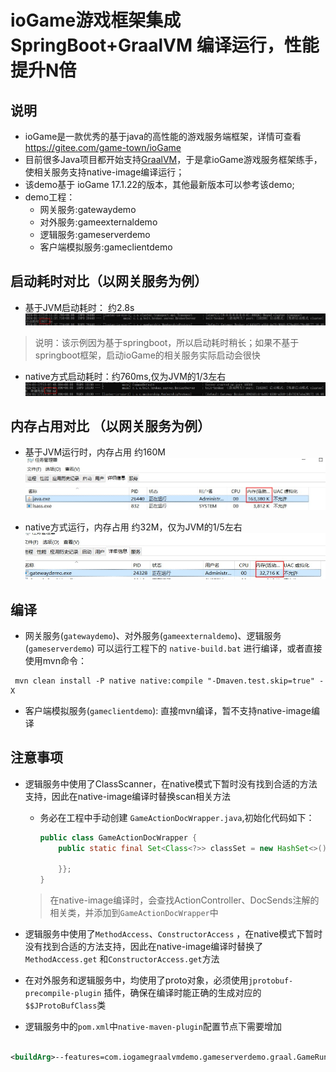 # ioGame游戏框架集成SpringBoot+GraalVM 编译运行，性能提升N倍

## 说明

* ioGame是一款优秀的基于java的高性能的游戏服务端框架，详情可查看 https://gitee.com/game-town/ioGame
* 目前很多Java项目都开始支持[GraalVM](https://www.graalvm.org/)，于是拿ioGame游戏服务框架练手，使相关服务支持native-image编译运行；
* 该demo基于 ioGame 17.1.22的版本，其他最新版本可以参考该demo;
* demo工程：
    * 网关服务:gatewaydemo
    * 对外服务:gameexternaldemo
    * 逻辑服务:gameserverdemo
    * 客户端模拟服务:gameclientdemo

## 启动耗时对比（以网关服务为例）

* 基于JVM启动耗时： 约2.8s
  ![](docs/gateway_jvm_starter.jpg)

> 说明：该示例因为基于springboot，所以启动耗时稍长；如果不基于springboot框架，启动ioGame的相关服务实际启动会很快

* native方式启动耗时：约760ms,仅为JVM的1/3左右
  ![](docs/gateway_native_starter.jpg)

## 内存占用对比 （以网关服务为例）

* 基于JVM运行时，内存占用 约160M
  ![](docs/gateway_jvm_memory.jpg)

* native方式运行，内存占用 约32M，仅为JVM的1/5左右
  ![](docs/gateway_native_memory.jpg)

## 编译

* 网关服务(`gatewaydemo`)、对外服务(`gameexternaldemo`)、逻辑服务(`gameserverdemo`) 可以运行工程下的 `native-build.bat`
  进行编译，或者直接使用mvn命令：

```shell
 mvn clean install -P native native:compile "-Dmaven.test.skip=true" -X
```

* 客户端模拟服务(`gameclientdemo`): 直接mvn编译，暂不支持native-image编译

## 注意事项

* 逻辑服务中使用了ClassScanner，在native模式下暂时没有找到合适的方法支持，因此在native-image编译时替换scan相关方法
    * 务必在工程中手动创建 `GameActionDocWrapper.java`,初始化代码如下：
      ```java
      public class GameActionDocWrapper {
          public static final Set<Class<?>> classSet = new HashSet<>(){{
              
          }};
      }
      ```
  > 在native-image编译时，会查找ActionController、DocSends注解的相关类，并添加到`GameActionDocWrapper`中

* 逻辑服务中使用了`MethodAccess`、`ConstructorAccess`
  ，在native模式下暂时没有找到合适的方法支持，因此在native-image编译时替换了`MethodAccess.get`
  和`ConstructorAccess.get`方法
* 在对外服务和逻辑服务中，均使用了proto对象，必须使用`jprotobuf-precompile-plugin`
  插件，确保在编译时能正确的生成对应的`$$JProtoBufClass`类

* 逻辑服务中的`pom.xml`中`native-maven-plugin`配置节点下需要增加

```xml

<buildArg>--features=com.iogamegraalvmdemo.gameserverdemo.graal.GameRuntimeHintsFeature</buildArg>
```

